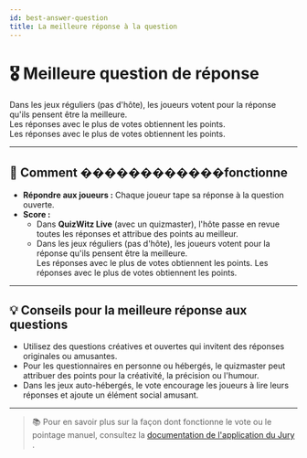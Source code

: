 ```yaml
---
id: best-answer-question
title: La meilleure réponse à la question
---
```


# 🎖️ Meilleure question de réponse

Dans les jeux réguliers (pas d'hôte), les joueurs votent pour la réponse qu'ils pensent être la meilleure.\
Les réponses avec le plus de votes obtiennent les points.\
Les réponses avec le plus de votes obtiennent les points.

---

## 📝 Comment ������������fonctionne

- **Répondre aux joueurs :** Chaque joueur tape sa réponse à la question ouverte.
- **Score :**
    - Dans **QuizWitz Live** (avec un quizmaster), l'hôte passe en revue toutes les réponses et attribue des points au meilleur.
    - Dans les jeux réguliers (pas d'hôte), les joueurs votent pour la réponse qu'ils pensent être la meilleure.\
        Les réponses avec le plus de votes obtiennent les points. Les réponses avec le plus de votes obtiennent les points.

---

## 💡 Conseils pour la meilleure réponse aux questions

- Utilisez des questions créatives et ouvertes qui invitent des réponses originales ou amusantes.
- Pour les questionnaires en personne ou hébergés, le quizmaster peut attribuer des points pour la créativité, la précision ou l'humour.
- Dans les jeux auto-hébergés, le vote encourage les joueurs à lire leurs réponses et ajoute un élément social amusant.

---

> 📚 Pour en savoir plus sur la façon dont fonctionne le vote ou le pointage manuel, consultez la [documentation de l'application du Jury ](../quizmaster/004-jury-app.md).
